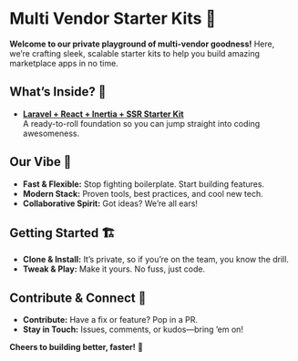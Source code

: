 # Multi Vendor Starter Kits 🚀

**Welcome to our private playground of multi-vendor goodness!** Here, we’re crafting sleek, scalable starter kits to help you build amazing marketplace apps in no time. 

## What’s Inside? 🎁
- **[Laravel + React + Inertia + SSR Starter Kit](https://github.com/your-org/laravel-react-inertia)**  
  A ready-to-roll foundation so you can jump straight into coding awesomeness.

## Our Vibe 🎉
- **Fast & Flexible:** Stop fighting boilerplate. Start building features.  
- **Modern Stack:** Proven tools, best practices, and cool new tech.  
- **Collaborative Spirit:** Got ideas? We’re all ears!

## Getting Started 🏗
- **Clone & Install:** It’s private, so if you’re on the team, you know the drill.
- **Tweak & Play:** Make it yours. No fuss, just code.

## Contribute & Connect 🤝
- **Contribute:** Have a fix or feature? Pop in a PR.  
- **Stay in Touch:** Issues, comments, or kudos—bring ’em on!

**Cheers to building better, faster!** 🎉
